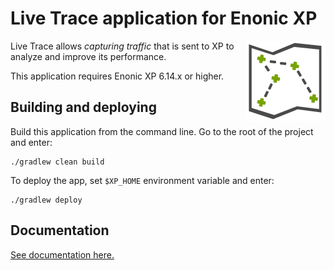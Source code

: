 # Live Trace application for Enonic XP

<img align="right" alt="Live Trace Logo" width="128" src="./src/main/resources/application.svg">

Live Trace allows *capturing traffic* that is sent to XP to analyze and improve its performance. 

This application requires Enonic XP 6.14.x or higher.

## Building and deploying

Build this application from the command line. Go to the root of the project and enter:

    ./gradlew clean build

To deploy the app, set `$XP_HOME` environment variable and enter:

    ./gradlew deploy


## Documentation

[See documentation here.](https://github.com/enonic/app-livetrace/blob/master/docs/index.adoc)
